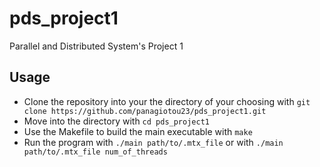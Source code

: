 # pds_project1
Parallel and Distributed System's Project 1

## Usage
 - Clone the repository into your the directory of your choosing with 
 ```git clone https://github.com/panagiotou23/pds_project1.git```
 - Move into the directory with ```cd pds_project1```
 - Use the Makefile to build the main executable with ```make```
 - Run the program with ```./main path/to/.mtx_file``` or with ```./main path/to/.mtx_file num_of_threads```
